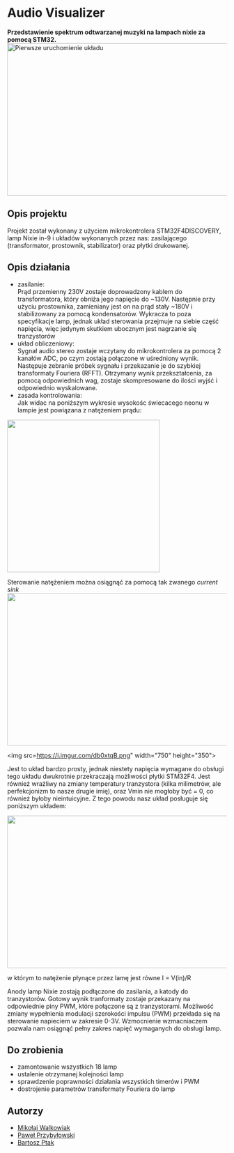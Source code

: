 
# Audio Visualizer
**Przedstawienie spektrum odtwarzanej muzyki na lampach nixie za pomocą STM32.**
<img src="https://scontent-waw1-1.xx.fbcdn.net/v/t1.15752-9/35240453_1610562355727098_3018999595452596224_n.png?_nc_cat=0&oh=07fd6268e9ff539c5768447c8ce7ff9b&oe=5BC332F9" width="750" height="350" alt="Pierwsze uruchomienie układu">

## Opis projektu
Projekt został wykonany z użyciem mikrokontrolera STM32F4DISCOVERY, lamp Nixie in-9 i układów wykonanych przez nas: 
zasilającego (transformator, prostownik, stabilizator) oraz płytki drukowanej.

## Opis działania
* zasilanie:  
Prąd przemienny 230V zostaje doprowadzony kablem do transformatora, który obniża jego napięcie do ~130V. Następnie przy użyciu prostownika, zamieniany jest on na prąd stały ~180V i stabilizowany za pomocą kondensatorów. Wykracza to poza specyfikacje lamp, jednak układ sterowania przejmuje na siebie część napięcia, więc jedynym skutkiem ubocznym jest nagrzanie się tranzystorów
* układ obliczeniowy:  
Sygnał audio stereo zostaje wczytany do mikrokontrolera za pomocą 2 kanałów ADC, po czym zostają połączone w uśredniony wynik. Następuje
zebranie próbek sygnału i przekazanie je do szybkiej transformaty Fouriera (RFFT). Otrzymany wynik przekształcenia, za pomocą odpowiednich
wag, zostaje skompresowane do ilości wyjść i odpowiednio wyskalowane. 
* zasada kontrolowania:  
Jak widac na poniższym wykresie wysokośc świecacego neonu w lampie jest powiązana z natężeniem prądu:
<img src= "https://i.imgur.com/2FdSKM0.png" width="350" height="350">

Sterowanie natężeniem można osiągnąć za pomocą tak zwanego <i> current sink </i>
<img src="https://i.imgur.com/0xkUhvV.png" width="750" height="350">


<img src=https://i.imgur.com/db0xtqB.png" width="750" height="350">
                                                                  
Jest to układ bardzo prosty, jednak niestety napięcia wymagane do obsługi tego układu dwukrotnie przekraczają możliwości płytki STM32F4.
Jest również wrażliwy na zmiany temperatury tranzystora (kilka milimetrów, ale perfekcjonizm to nasze drugie imię), oraz Vmin nie mogłoby być = 0, co również byłoby nieintuicyjne.
Z tego powodu nasz układ posługuje się poniższym układem:


<img src="https://i.imgur.com/v6mt7dC.png" width="750" height="350">

w którym to natężenie płynące przez lamę jest równe I = V(in)/R

Anody lamp Nixie zostają podłączone do zasilania, a katody do tranzystorów. Gotowy wynik tranformaty zostaje przekazany na odpowiednie piny PWM, które połączone są z tranzystorami. Możliwość zmiany wypełnienia modulacji szerokości impulsu (PWM) przekłada się na sterowanie napieciem w zakresie 0-3V. Wzmocnienie wzmacniaczem pozwala nam osiągnąć pełny zakres napięć wymaganych do obsługi lamp.


## Do zrobienia
* zamontowanie wszystkich 18 lamp
* ustalenie otrzymanej kolejności lamp
* sprawdzenie poprawności działania wszystkich timerów i PWM
* dostrojenie parametrów transformaty Fouriera do lamp

## Autorzy
* [Mikołaj Walkowiak](https://github.com/mikolaj-walkowiak)
* [Paweł Przybyłowski](https://github.com/stfoorca)
* [Bartosz Ptak](https://github.com/bartoszptak/)
